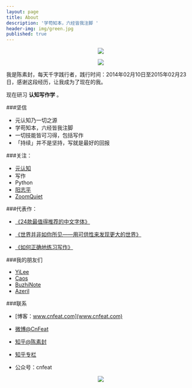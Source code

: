 ```yaml
---
layout: page
title: About
description: '学苟知本，六经皆我注脚 '
header-img: img/green.jpg
published: true
---
```



<center>
    <p><img src="http://7xlfkx.com1.z0.glb.clouddn.com/white2.jpg" align="center"></p>
  	<p><img src=https://timgsa.baidu.com/timg?image&quality=80&size=b9999_10000&sec=1502264670767&di=2ed3b96f055eadd0bd62491ebd68c20c&imgtype=0&src=http%3A%2F%2Fimg4.duitang.com%2Fuploads%2Fitem%2F201509%2F23%2F20150923140804_KrZjQ.thumb.224_0.gif" align="center"></p>
</center>

我是陈素封，每天千字践行者，践行时间：2014年02月10日至2015年02月23日，感谢这段经历，让我成为了现在的我。

现在研习 **认知写作学** 。

###坚信


- 元认知乃一切之源
- 学苟知本，六经皆我注脚 
- 一切技能皆可习得，包括写作
- 「持续」并不是坚持，写就是最好的回报


###关注：


- [元认知](http://www.mesule.com/)
- 写作
- Python
- [阳志平](http://www.yangzhiping.com/)
- [ZoomQuiet](http://blog.zoomquiet.io/)




###代表作：

- [《24款最值得推荐的中文字体》](http://cnfeat.com/blog/2015/05/22/a-24-chinese-fonts/)

- [《世界并非如你所见——用可供性来发现更大的世界》](http://cnfeat.com/blog/2015/05/01/affordance/)

- [《如何正确地练习写作》](http://cnfeat.com/blog/2015/03/02/how-to-write/)


###我的朋友们

- [YiLee](http://yilee.me)
- [Caos](http://caos.me)
- [BuzhiNote](http://BuzhiNote.com)
- [Azeril](http://azeril.me)

###联系

- [博客：www.cnfeat.com](www.cnfeat.com)

- [微博@CnFeat](http://weibo.com/207775270)

- [知乎@陈素封](http://www.zhihu.com/people/Feat)

- [知乎专栏](http://zhuanlan.zhihu.com/cnfeat)

- 公众号：cnfeat


<center>
    <p><img src="http://i173.photobucket.com/albums/w63/cnfeat/2015-08-29-2_zpsqj7po8eo.png" align="center"></p>
</center>
